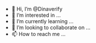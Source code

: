 - 👋 Hi, I’m @Dinaverify
- 👀 I’m interested in ...
- 🌱 I’m currently learning ...
- 💞️ I’m looking to collaborate on ...
- 📫 How to reach me ...

<!---
Dinaverify/Dinaverify is a ✨ special ✨ repository because its `README.md` (this file) appears on your GitHub profile.
You can click the Preview link to take a look at your changes.
--->
